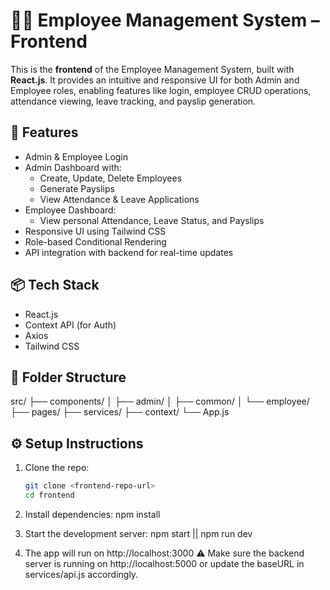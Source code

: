 # 🧑‍💼 Employee Management System – Frontend

This is the **frontend** of the Employee Management System, built with **React.js**. It provides an intuitive and responsive UI for both Admin and Employee roles, enabling features like login, employee CRUD operations, attendance viewing, leave tracking, and payslip generation.

## 🚀 Features

- Admin & Employee Login
- Admin Dashboard with:
  - Create, Update, Delete Employees
  - Generate Payslips
  - View Attendance & Leave Applications
- Employee Dashboard:
  - View personal Attendance, Leave Status, and Payslips
- Responsive UI using Tailwind CSS
- Role-based Conditional Rendering
- API integration with backend for real-time updates

## 📦 Tech Stack

- React.js
- Context API (for Auth)
- Axios
- Tailwind CSS

## 📂 Folder Structure

src/ ├── components/ │ ├── admin/ │ ├── common/ │ └── employee/ ├── pages/ ├── services/ ├── context/ └── App.js

## ⚙️ Setup Instructions

1. Clone the repo:

   ```bash
   git clone <frontend-repo-url>
   cd frontend

   ```

2. Install dependencies:
   npm install

3. Start the development server:
   npm start || npm run dev

4. The app will run on http://localhost:3000
   ⚠️ Make sure the backend server is running on http://localhost:5000 or update the baseURL in services/api.js accordingly.
